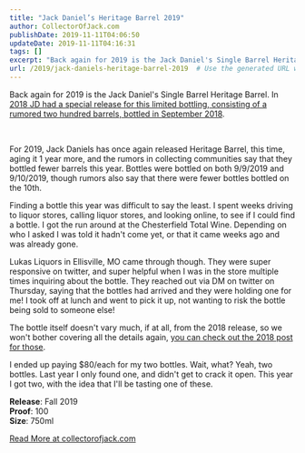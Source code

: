 ```yaml
---
title: "Jack Daniel’s Heritage Barrel 2019"
author: CollectorOfJack.com
publishDate: 2019-11-11T04:06:50
updateDate: 2019-11-11T04:16:31
tags: []
excerpt: "Back again for 2019 is the Jack Daniel's Single Barrel Heritage Barrel. In 2018 JD had a special release for this limited bottling, consisting of a rumored two hundred barrels, bottled in September 2018.  &nbsp;  For 2019, Jack Daniels has once again released Heritage Barrel, this time, aging it 1 year more, and the rumors in collecting communities say that they bottled fewer barrels this year. Bottles were bottled on both 9/9/2019 and 9/10/2019, though rumors also say that there were fewer bottles bottled on the 10th.  Finding a bottle this year was difficult to say the least. I spent weeks driving to liquor stores, calling liquor stores, and looking online, to see if I could find a bottle. I got the run around at the Chesterfield Total Wine. Depending on who I asked I was told it hadn't come yet, or that it came weeks ago and was already gone.  Lukas Liquors in Ellisville, MO came through though. They were super responsive on twitter, and super helpful when I was in the store multiple times inquiring about the bottle. They reached out via DM on twitter on Thursday, saying that the bottles had arrived and they were holding one for me! I took off at lunch and went to pick it up, not wanting to risk the bottle being sold to someone else!  The bottle itself doesn't vary much, if at all, from the 2018 release, so we won't bother covering all the details again, you can check out the 2018 post for those.  I ended up paying $80/each for my two bottles. Wait, what? Yeah, two bottles. Last year I only found one, and didn't get to crack it open. This year I got two, with the idea that I'll be tasting one of these.  Release: Fall 2019 Proof: 100 Size: 750ml "
url: /2019/jack-daniels-heritage-barrel-2019  # Use the generated URL with year
---
```

<p>Back again for 2019 is the Jack Daniel's Single Barrel Heritage Barrel. In <a href="https://collectorofjack.com/HeritageBarrel" target="_blank">2018 JD had a special release for this limited bottling, consisting of a rumored two hundred barrels, bottled in September 2018</a>.</p>  <p>&nbsp;</p>  <p>For 2019, Jack Daniels has once again released Heritage Barrel, this time, aging it 1 year more, and the rumors in collecting communities say that they bottled fewer barrels this year. Bottles were bottled on both 9/9/2019 and 9/10/2019, though rumors also say that there were fewer bottles bottled on the 10th.</p>  <p>Finding a bottle this year was difficult to say the least. I spent weeks driving to liquor stores, calling liquor stores, and looking online, to see if I could find a bottle. I got the run around at the Chesterfield Total Wine. Depending on who I asked I was told it hadn't come yet, or that it came weeks ago and was already gone.</p>  <p>Lukas Liquors in Ellisville, MO came through though. They were super responsive on twitter, and super helpful when I was in the store multiple times inquiring about the bottle. They reached out via DM on twitter on Thursday, saying that the bottles had arrived and they were holding one for me! I took off at lunch and went to pick it up, not wanting to risk the bottle being sold to someone else!</p>  <p>The bottle itself doesn't vary much, if at all, from the 2018 release, so we won't bother covering all the details again, <a href="https://collectorofjack.com/HeritageBarrel" target="_blank">you can check out the 2018 post for those</a>.</p>  <p>I ended up paying $80/each for my two bottles. Wait, what? Yeah, two bottles. Last year I only found one, and didn't get to crack it open. This year I got two, with the idea that I'll be tasting one of these.</p>  <p><strong>Release</strong>: Fall 2019<br /> <strong>Proof</strong>: 100<br /> <strong>Size</strong>: 750ml</p>  <a href="https://collectorofjack.com/HeritageBarrel2019">Read More at collectorofjack.com</a>
